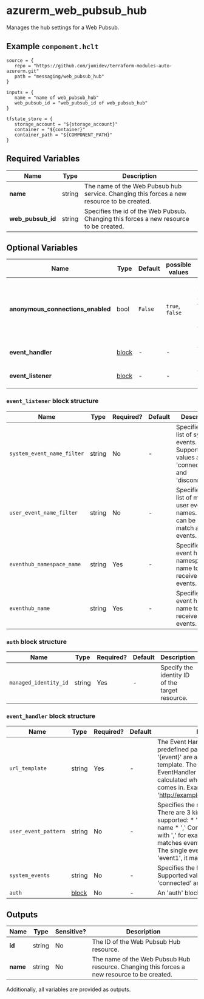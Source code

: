 # azurerm_web_pubsub_hub

Manages the hub settings for a Web Pubsub.

## Example `component.hclt`

```hcl
source = {
   repo = "https://github.com/jumidev/terraform-modules-auto-azurerm.git" 
   path = "messaging/web_pubsub_hub" 
}

inputs = {
   name = "name of web_pubsub_hub" 
   web_pubsub_id = "web_pubsub_id of web_pubsub_hub" 
}

tfstate_store = {
   storage_account = "${storage_account}" 
   container = "${container}" 
   container_path = "${COMPONENT_PATH}" 
}

```

## Required Variables

| Name | Type |  Description |
| ---- | --------- |  ----------- |
| **name** | string |  The name of the Web Pubsub hub service. Changing this forces a new resource to be created. | 
| **web_pubsub_id** | string |  Specifies the id of the Web Pubsub. Changing this forces a new resource to be created. | 

## Optional Variables

| Name | Type |  Default  |  possible values |  Description |
| ---- | --------- |  ----------- | ----------- | ----------- |
| **anonymous_connections_enabled** | bool |  `False`  |  `true`, `false`  |  Is anonymous connections are allowed for this hub? Defaults to `false`. Possible values are `true`, `false`. | 
| **event_handler** | [block](#event_handler-block-structure) |  -  |  -  |  An `event_handler` block. | 
| **event_listener** | [block](#event_listener-block-structure) |  -  |  -  |  An `event_listener` block. | 

### `event_listener` block structure

| Name | Type | Required? | Default | Description |
| ---- | ---- | --------- | ------- | ----------- |
| `system_event_name_filter` | string | No | - | Specifies the list of system events. Supported values are 'connected' and 'disconnected'. |
| `user_event_name_filter` | string | No | - | Specifies the list of matching user event names. '['*']' can be used to match all events. |
| `eventhub_namespace_name` | string | Yes | - | Specifies the event hub namespace name to receive the events. |
| `eventhub_name` | string | Yes | - | Specifies the event hub name to receive the events. |

### `auth` block structure

| Name | Type | Required? | Default | Description |
| ---- | ---- | --------- | ------- | ----------- |
| `managed_identity_id` | string | Yes | - | Specify the identity ID of the target resource. |

### `event_handler` block structure

| Name | Type | Required? | Default | Description |
| ---- | ---- | --------- | ------- | ----------- |
| `url_template` | string | Yes | - | The Event Handler URL Template. Two predefined parameters '{hub}' and '{event}' are available to use in the template. The value of the EventHandler URL is dynamically calculated when the client request comes in. Example: 'http://example.com/api/{hub}/{event}'. |
| `user_event_pattern` | string | No | - | Specifies the matching event names. There are 3 kind of patterns supported: * '*' matches any event name * ',' Combine multiple events with ',' for example 'event1,event2', it matches event 'event1' and 'event2' * The single event name, for example 'event1', it matches 'event1'. |
| `system_events` | string | No | - | Specifies the list of system events. Supported values are 'connect', 'connected' and 'disconnected'. |
| `auth` | [block](#event_handler-block-structure) | No | - | An 'auth' block. |



## Outputs

| Name | Type | Sensitive? | Description |
| ---- | ---- | --------- | --------- |
| **id** | string | No  | The ID of the Web Pubsub Hub resource. | 
| **name** | string | No  | The name of the Web Pubsub Hub resource. Changing this forces a new resource to be created. | 

Additionally, all variables are provided as outputs.
